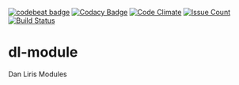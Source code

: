 [![codebeat badge](https://codebeat.co/badges/bb85a5e9-a537-434a-87b4-44f5f89a6d87)](https://codebeat.co/projects/github-com-danliris-dl-module)
[![Codacy Badge](https://api.codacy.com/project/badge/Grade/097cf273411647aba34120d2e5540a44)](https://www.codacy.com/app/danliris-cloud/dl-module?utm_source=github.com&amp;utm_medium=referral&amp;utm_content=danliris/dl-module&amp;utm_campaign=Badge_Grade)
[![Code Climate](https://codeclimate.com/github/danliris/dl-module/badges/gpa.svg)](https://codeclimate.com/github/danliris/dl-module)
[![Issue Count](https://codeclimate.com/github/danliris/dl-module/badges/issue_count.svg)](https://codeclimate.com/github/danliris/dl-module) 
[![Build Status](https://travis-ci.org/danliris/dl-module.svg?branch=uat)](https://travis-ci.org/danliris/dl-module) 
# dl-module
Dan Liris Modules
